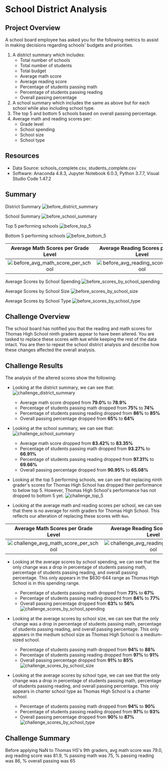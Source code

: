 # School District Analysis

## Project Overview
A school board employee has asked you for the following metrics to assist in making decisions regarding schools' budgets and priorities.
1. A district summary which includes:
    - Total number of schools
    - Total number of students
    - Total budget
    - Average math score
    - Average reading score
    - Percentage of students passing math
    - Percentage of students passing reading
    - Overall passing percentage
2. A school summary which includes the same as above but for each school while also including school type.
3. The top 5 and bottom 5 schools based on overall passing percentage.
4. Average math and reading scores per:
    - Grade level
    - School spending
    - School size
    - School type

## Resources
- Data Source: schools_complete.csv, students_complete.csv
- Software: Anaconda 4.8.3, Jupyter Notebook 6.0.3, Python 3.7.7, Visual Studio Code 1.47.2

## Summary
District Summary
![before_district_summary](resources/before_district_summary.png)

School Summary
![before_school_summary](resources/before_school_summary.png)

Top 5 performing schools
![before_top_5](resources/before_top_5.png)

Bottom 5 performing schools
![before_bottom_5](resources/challenge_bottom_5.png)

Average Math Scores per Grade Level | Average Reading Scores per Grade Level
:----------------------------------:|:-------------------------------------:
![before_avg_math_score_per_school](resources/before_avg_math_score_per_school.png) | ![before_avg_reading_score_per_school](resources/before_avg_reading_score_per_school.png)

Average Scores by School Spending
![before_scores_by_school_spending](resources/before_scores_by_school_spending.png)

Average Scores by School Size
![before_scores_by_school_size](resources/before_scores_by_school_size.png)

Average Scores by School Type
![before_scores_by_school_type](resources/before_scores_by_school_type.png)

## Challenge Overview
The school board has notified you that the reading and math scores for Thomas High School ninth graders appear to have been altered. You are tasked to replace these scores with `NaN` while keeping the rest of the data intact. You are then to repeat the school district analysis and describe how these changes affected the overall analysis.

## Challenge Results
The analysis of the altered scores show the following:
- Looking at the district summary, we can see that:
![challenge_district_summary](resources/challenge_district_summary.png)
    - Average math score dropped from **79.0%** to **78.9%**
    - Percentage of students passing math dropped from **75%** to **74%**
    - Percentage of students passing reading dropped from **86%** to **85%**
    - Overall passing percentage dropped from **65%** to **64%**

- Looking at the school summary, we can see that:
![challenge_school_summary](resources/challenge_school_summary.png)
    - Average math score dropped from **83.42%** to **83.35%**
    - Percentage of students passing math dropped from **93.27%** to **66.91%**
    - Percentage of students passing reading dropped from **97.31%** to **69.66%**
    - Overall passing percentage dropped from **90.95%** to **65.08%**

- Looking at the top 5 performing schools, we can see that replacing ninth grader's scores for Thomas High School has dropped their performance to below top 5. However, Thomas High School's performance has not dropped to bottom 5 yet.
![challenge_top_5](resources/challenge_top_5.png)

- Looking at the average math and reading scores per school, we can see that there is no average for ninth graders for Thomas High School. This reflects our alteration of replacing these scores with `Nan`.

Average Math Scores per Grade Level | Average Reading Scores per Grade Level
:----------------------------------:|:-------------------------------------:
![challenge_avg_math_score_per_school](resources/challenge_avg_math_score_per_school.png) | ![challenge_avg_reading_score_per_school](resources/challenge_avg_reading_score_per_school.png)

- Looking at the average scores by school spending, we can see that the only change was a drop in percentage of students passing math, percentage of students passing reading, and overall passing percentage. This only appears in the $630-644 range as Thomas High School is in this spending range.
    - Percentage of students passing math dropped from **73%** to **67%**
    - Percentage of students passing reading dropped from **84%** to **77%**
    - Overall passing percentage dropped from **63%** to **56%**
![challenge_scores_by_school_spending](resources/challenge_scores_by_school_spending.png)

- Looking at the average scores by school size, we can see that the only change was a drop in percentage of students passing math, percentage of students passing reading, and overall passing percentage. This only appears in the medium school size as Thomas High School is a medium-sized school.
    - Percentage of students passing math dropped from **94%** to **88%**
    - Percentage of students passing reading dropped from **97%** to **91%**
    - Overall passing percentage dropped from **91%** to **85%**
![challenge_scores_by_school_size](resources/challenge_scores_by_school_size.png)

- Looking at the average scores by school type, we can see that the only change was a drop in percentage of students passing math, percentage of students passing reading, and overall passing percentage. This only appears in charter school type as Thomas High School is a charter school.
    - Percentage of students passing math dropped from **94%** to **90%**
    - Percentage of students passing reading dropped from **97%** to **93%**
    - Overall passing percentage dropped from **90%** to **87%**
![challenge_scores_by_school_type](resources/challenge_scores_by_school_type.png)

## Challenge Summary

Before applying NaN to Thomas HS's 9th graders, avg math score was 79.0, avg reading score was 81.9, % passing math was 75, % passing reading was 86, % overall passing was 65




